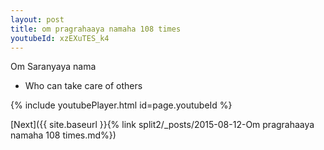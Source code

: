 ```yaml
---
layout: post
title: om pragrahaaya namaha 108 times
youtubeId: xzEXuTES_k4
---
```

 
 
Om Saranyaya nama 
 
 -  Who can take care of others 
 
  
 
  
 
 
 
 
 
 


{% include youtubePlayer.html id=page.youtubeId %}
 
[Next]({{ site.baseurl }}{% link  split2/_posts/2015-08-12-Om pragrahaaya namaha 108 times.md%})
 
